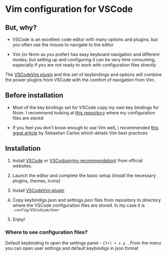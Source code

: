 # Vim configuration for VSCode

## But, why?

- VSCode is an excellent code editor with many options and plugins, but you often use the mouse to navigate to the editor

- Vim (or Nvim as you prefer) has easy keyboard navigation and different modes, but setting up and configuring it can be very time consuming, especially if you are not ready to work with configuration files directly

The [VSCodeVim plugin](https://github.com/VSCodeVim/Vim) and this set of keybindings and options will combine the power plugins from VSCode with the comfort of navigation from Vim.

## Before installation

- Most of the key bindings set for VSCode copy my own key bindings for Nvim. I recommend looking at [this repository](https://github.com/octagony/dev_files) where my configuration files are stored

- If you feel you don't know enough to use Vim well, i recommended [this great article](https://betterprogramming.pub/50-vim-mode-tips-for-ide-users-f7b525a794b3) by Sebastian Carlos which details Vim best practices

## Installation

1. Install [VSCode](https://code.visualstudio.com/) or [VSCodium(my recommendation)](https://vscodium.com/) from official websites.

2. Launch the editor and complete the basic setup (install the necessary plugins, themes, icons)

3. Install [VSCodeVim plugin](https://github.com/VSCodeVim/Vim)

4. Copy keybindigs.json and settings.json files from repository to directory where the VSCode configuration files are stored. In my case it is `.config/VSCodium/User`

5. Enjoy!

### Where to see configuration files?

Default keybinding to open the settings panel - `Ctrl + s p `. From the menu you can open user settings and default keybindigs in json format
